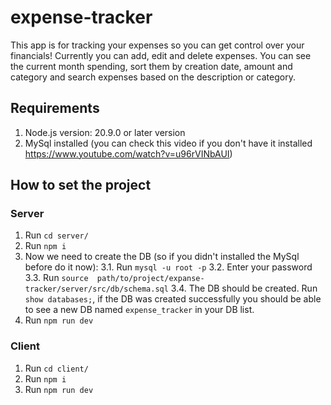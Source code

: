 # expense-tracker

This app is for tracking your expenses so you can get control over your financials!
Currently you can add, edit and delete expenses. You can see the current month spending, sort them by creation date, amount and category and search expenses based on the description or category.

## Requirements

1. Node.js version: 20.9.0 or later version
2. MySql installed (you can check this video if you don't have it installed https://www.youtube.com/watch?v=u96rVINbAUI)

## How to set the project

### Server

1. Run `cd server/`
2. Run `npm i`
3. Now we need to create the DB (so if you didn't installed the MySql before do it now):
   3.1. Run `mysql -u root -p`
   3.2. Enter your password
   3.3. Run `source  path/to/project/expanse-tracker/server/src/db/schema.sql`
   3.4. The DB should be created. Run `show databases;`, if the DB was created successfully you should be able to see a new DB named `expense_tracker` in your DB list.
4. Run `npm run dev`

### Client

1. Run `cd client/`
2. Run `npm i`
3. Run `npm run dev`
